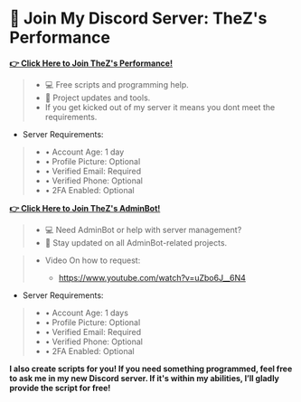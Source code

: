 # 🎉 Join My Discord Server: TheZ's Performance

**[👉 Click Here to Join TheZ's Performance!](https://discord.gg/zsGTqgnsmK)**
> - 💻 Free scripts and programming help.
> - 📢 Project updates and tools.
> - If you get kicked out of my server it means you dont meet the requirements.

- Server Requirements:
>   
>   - • Account Age: 1 day
>   - • Profile Picture: Optional
>   - • Verified Email: Required
>   - • Verified Phone: Optional
>   - • 2FA Enabled: Optional



**[👉 Click Here to Join TheZ's AdminBot!](https://discord.gg/U8sssc6xbv)**
> - 💻 Need AdminBot or help with server management?
> - 📢 Stay updated on all AdminBot-related projects.

> - Video On how to request:
>   
>    - https://www.youtube.com/watch?v=uZbo6J__6N4

- Server Requirements:
>   
>   - • Account Age: 1 days
>   - • Profile Picture: Optional
>   - • Verified Email: Required
>   - • Verified Phone: Optional
>   -   • 2FA Enabled: Optional
>

 **I also create scripts for you! If you need something programmed, feel free to ask me in my new Discord server. If it's within my abilities, I’ll gladly provide the script for free!**
